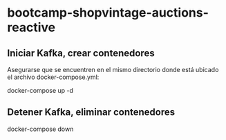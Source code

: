 
# bootcamp-shopvintage-auctions-reactive

## Iniciar Kafka, crear contenedores

Asegurarse que se encuentren en el mismo directorio donde
está ubicado el archivo docker-compose.yml:

docker-compose up -d

## Detener Kafka, eliminar contenedores

docker-compose down


